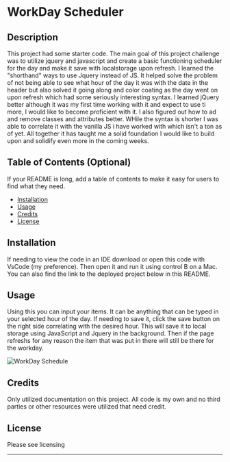 # WorkDay Scheduler


## Description

This project had some starter code. The main goal of this project challenge was to utilize jquery and javascript and create a basic functioning scheduler for the day and make it save with localstorage upon refresh. I learned the "shorthand" ways to use Jquery instead of JS. It helped solve the problem of not being able to see what hour of the day it was with the date in the header but also solved it going along and color coating as the day went on upon refresh which had some seriously interesting syntax. I learned jQuery better although it was my first time working with it and expect to use ti more, I would like to become proficient with it. I also figured out how to ad and remove classes and attributes better. WHile the syntax is shorter I was able to correlate it with the vanilla JS i have worked with which isn't a ton as of yet. All together it has taught me a solid foundation I would like to build upon and solidify even more in the coming weeks.

## Table of Contents (Optional)

If your README is long, add a table of contents to make it easy for users to find what they need.

- [Installation](#installation)
- [Usage](#usage)
- [Credits](#credits)
- [License](#license)

## Installation

If needing to view the code in an IDE download or open this code with VsCode (my preference). Then open it and run it using control B on a Mac. You can also find the link to the deployed project below in this README.

## Usage

Using this you can input your items. It can be anything that can be typed in your selected hour of the day. If needing to save it, click the save button on the right side correlating with the desired hour. This will save it to local storage using JavaScript and Jquery in the background. Then if the page refreshs for any reason the item that was put in there will still be there for the workday.

![WorkDay Schedule](https://github.com/HenegarCodes/Workday-Scheduler/assets/78831747/055f7138-fd33-47f2-86cf-bbca9d1ec870) 
## Credits

Only utilized documentation on this project. All code is my own and no third parties or other resources were utilized that need credit.

## License

Please see licensing 

---
